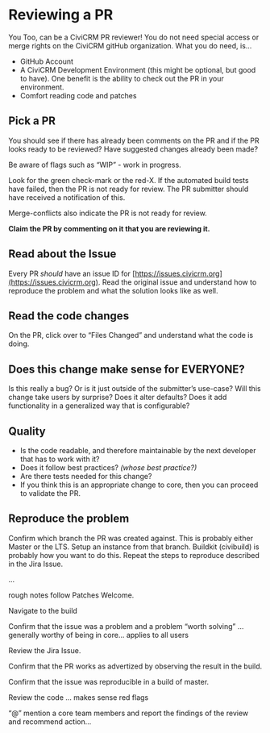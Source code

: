 # Reviewing a PR 

You Too, can be a CiviCRM PR reviewer!
You do not need special access or merge rights on the CiviCRM gitHub organization.
What you do need, is…
* GitHub Account
* A CiviCRM Development Environment (this might be optional, but good to have). One benefit is the ability to check out the PR in your environment.
* Comfort reading code and patches

## Pick a PR
You should see if there has already been comments on the PR and if the PR looks ready to be reviewed? Have suggested changes already been made?

Be aware of flags such as “WIP” - work in progress.

Look for the green check-mark or the red-X. If the automated build tests have failed, then the PR is not ready for review. The PR submitter should have received a notification of this.

Merge-conflicts also indicate the PR is not ready for review.

**Claim the PR by commenting on it that you are reviewing it.**

## Read about the Issue
Every PR *should* have an issue ID for [https://issues.civicrm.org](https://issues.civicrm.org).
Read the original issue and understand how to reproduce the problem and what the solution looks like as well.

## Read the code changes
On the PR, click over to “Files Changed” and understand what the code is doing.

## Does this change make sense for EVERYONE?
Is this really a bug? Or is it just outside of the submitter’s use-case?
Will this change take users by surprise? Does it alter defaults? Does it add functionality in a generalized way that is configurable?


## Quality
* Is the code readable, and therefore maintainable by the next developer that has to work with it?
* Does it follow best practices? *(whose best practice?)*
* Are there tests needed for this change?
* If you think this is an appropriate change to core, then you can proceed to validate the PR.


## Reproduce the problem
Confirm which branch the PR was created against.
This is probably either Master or the LTS.
Setup an instance from that branch. Buildkit (civibuild) is probably how you want to do this.
Repeat the steps to reproduce described in the Jira Issue.


...

rough notes follow
Patches Welcome.


Navigate to the build

Confirm that the issue was a problem and a problem “worth solving”
… generally worthy of being in core… applies to all users

Review the Jira Issue.

Confirm that the PR works as advertized by observing the result in the build.

Confirm that the issue was reproducible in a build of master.


Review the code …
	makes sense
	red flags



“@” mention a core team members and report the findings of the review and recommend action…

